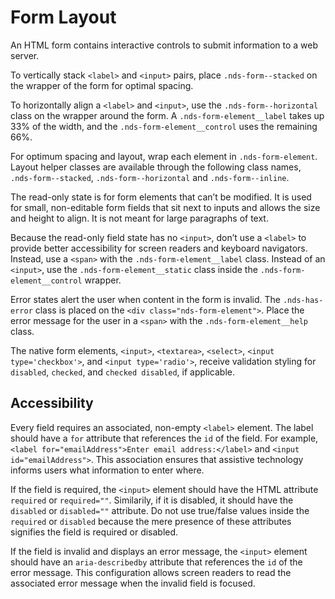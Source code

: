 # Form Layout

An HTML form contains interactive controls to submit information to a web server.

To vertically stack `<label>` and `<input>` pairs, place `.nds-form--stacked` on the wrapper of the form for optimal spacing.

To horizontally align a `<label>` and `<input>`, use the `.nds-form--horizontal` class on the wrapper around the form. A `.nds-form-element__label` takes up 33% of the width, and the `.nds-form-element__control` uses the remaining 66%.

For optimum spacing and layout, wrap each element in `.nds-form-element`. Layout helper classes are available through the following class names, `.nds-form--stacked`, `.nds-form--horizontal` and `.nds-form--inline`.

The read-only state is for form elements that can’t be modified. It is used for small, non-editable form fields that sit next to inputs and allows the size and height to align. It is not meant for large paragraphs of text.

Because the read-only field state has no `<input>`, don’t use a `<label>` to provide better accessibility for screen readers and keyboard navigators. Instead, use a `<span>` with the `.nds-form-element__label` class. Instead of an `<input>`, use the `.nds-form-element__static` class inside the `.nds-form-element__control` wrapper.

Error states alert the user when content in the form is invalid. The `.nds-has-error` class is placed on the `<div class="nds-form-element">`. Place the error message for the user in a `<span>` with the `.nds-form-element__help` class.

The native form elements, `<input>`, `<textarea>`, `<select>`, `<input type='checkbox'>`, and `<input type='radio'>`, receive validation styling for `disabled`, `checked`, and `checked disabled`, if applicable.

## Accessibility

Every field requires an associated, non-empty `<label>` element. The label should have a `for` attribute that references the `id` of the field. For example, `<label for="emailAddress">Enter email address:</label>` and `<input id="emailAddress">`. This association ensures that assistive technology informs users what information to enter where.

If the field is required, the `<input>` element should have the HTML attribute `required` or `required=""`. Similarily, if it is disabled, it should have the `disabled` or `disabled=""` attribute. Do not use true/false values inside the `required` or `disabled` because the mere presence of these attributes signifies the field is required or disabled.

If the field is invalid and displays an error message, the `<input>` element should have an `aria-describedby` attribute that references the `id` of the error message. This configuration allows screen readers to read the associated error message when the invalid field is focused.
